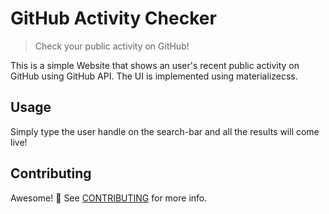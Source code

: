 # GitHub Activity Checker

> Check your public activity on GitHub!

This is a simple Website that shows an user's recent public activity on GitHub
using GitHub API. The UI is implemented using materializecss.

## Usage

Simply type the user handle on the search-bar and all the results will come live!

## Contributing

Awesome! :tada: See [CONTRIBUTING](./CONTRIBUTING.md) for more info.
